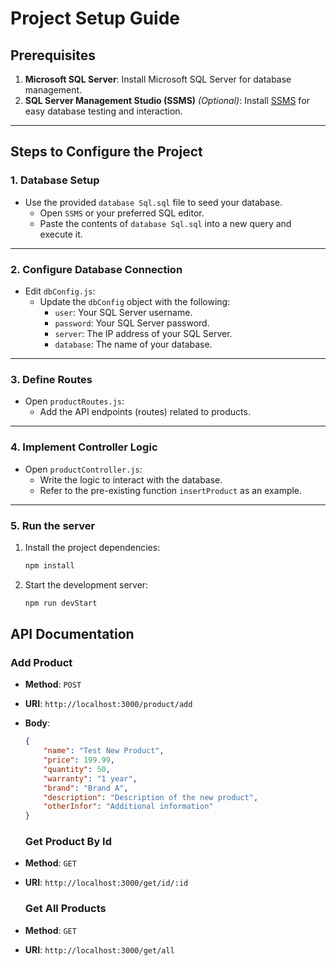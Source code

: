 # Project Setup Guide

## Prerequisites
1. **Microsoft SQL Server**: Install Microsoft SQL Server for database management.
2. **SQL Server Management Studio (SSMS)** *(Optional)*: Install [SSMS](https://learn.microsoft.com/en-us/sql/ssms/download-sql-server-management-studio-ssms?view=sql-server-ver16) for easy database testing and interaction.

---

## Steps to Configure the Project

### 1. Database Setup
- Use the provided `database Sql.sql` file to seed your database.
  - Open `SSMS` or your preferred SQL editor.
  - Paste the contents of `database Sql.sql` into a new query and execute it.

---

### 2. Configure Database Connection
- Edit `dbConfig.js`:
  - Update the `dbConfig` object with the following:
    - `user`: Your SQL Server username.
    - `password`: Your SQL Server password.
    - `server`: The IP address of your SQL Server.
    - `database`: The name of your database.

---

### 3. Define Routes
- Open `productRoutes.js`:
  - Add the API endpoints (routes) related to products.

---

### 4. Implement Controller Logic
- Open `productController.js`:
  - Write the logic to interact with the database.
  - Refer to the pre-existing function `insertProduct` as an example.

---

### 5. Run the server
1. Install the project dependencies:
   ```bash
   npm install
   ```
2. Start the development server:
   ```bash
   npm run devStart
   ```

## API Documentation

### Add Product
- **Method**: `POST`
- **URI**: `http://localhost:3000/product/add`
- **Body**:
  ```json
  {
      "name": "Test New Product",
      "price": 199.99,
      "quantity": 50,
      "warranty": "1 year",
      "brand": "Brand A",
      "description": "Description of the new product",
      "otherInfor": "Additional information"
  }
  ```

  ### Get Product By Id
- **Method**: `GET`
- **URI**: `http://localhost:3000/get/id/:id`

  ### Get All Products
- **Method**: `GET`
- **URI**: `http://localhost:3000/get/all`
